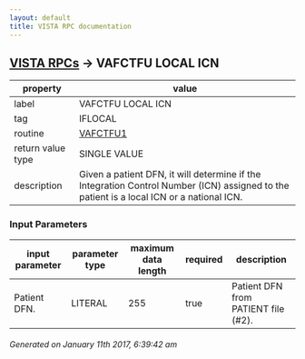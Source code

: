 ```yaml
---
layout: default
title: VISTA RPC documentation
---
```




## [VISTA RPCs](TableOfContent.md) &#8594; VAFCTFU LOCAL ICN 

 property | value 
--- | --- 
 label | VAFCTFU LOCAL ICN
 tag | IFLOCAL
 routine | [VAFCTFU1](http://code.osehra.org/dox/Routine_VAFCTFU1_source.html)
 return value type | SINGLE VALUE
 description | Given a patient DFN, it will determine if the Integration Control Number (ICN) assigned to the patient is a local ICN or a national ICN.

### Input Parameters

| input parameter | parameter type | maximum data length | required | description | 
| --- | --- | --- | --- | --- | 
| Patient DFN. | LITERAL | 255 | true | Patient DFN from PATIENT file (#2). | 




 ###### Generated on January 11th 2017, 6:39:42 am
